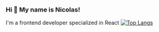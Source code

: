 ### Hi 👋 My name is Nicolas! 
I'm a frontend developer specialized in React
[![Top Langs](https://github-readme-stats.vercel.app/api/top-langs/?username=NicolasMagnabosco)](https://github.com/anuraghazra/github-readme-stats)
